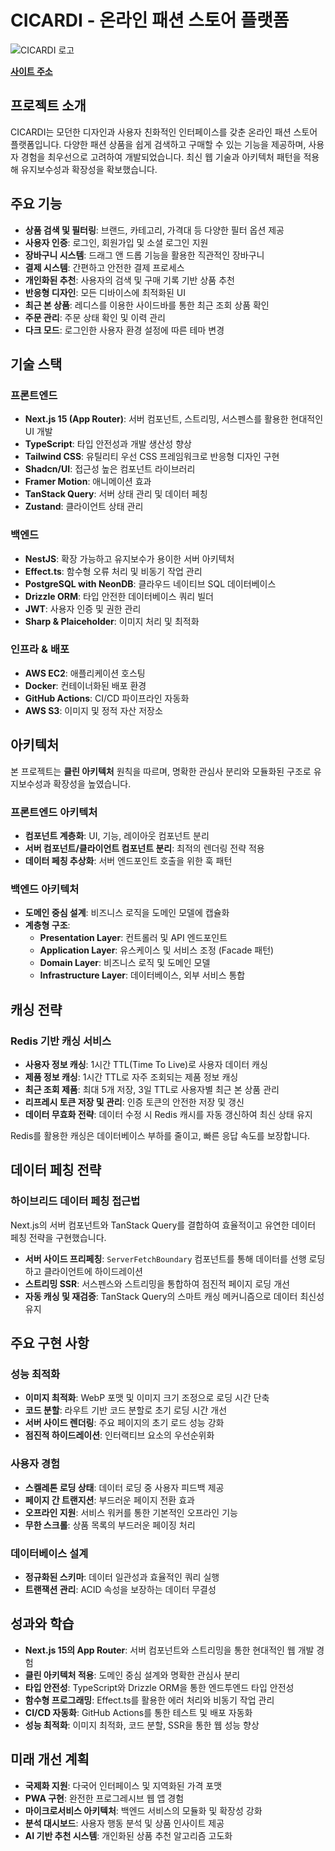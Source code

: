 # CICARDI - 온라인 패션 스토어 플랫폼

![CICARDI 로고](https://www.cicardi.store/cicardi-meta-image.png)

**[사이트 주소](https://www.cicardi.store)**

## 프로젝트 소개

CICARDI는 모던한 디자인과 사용자 친화적인 인터페이스를 갖춘 온라인 패션 스토어 플랫폼입니다. 다양한 패션 상품을 쉽게 검색하고 구매할 수 있는 기능을 제공하며, 사용자 경험을 최우선으로 고려하여 개발되었습니다. 최신 웹 기술과 아키텍처 패턴을 적용해 유지보수성과 확장성을 확보했습니다.

## 주요 기능

- **상품 검색 및 필터링**: 브랜드, 카테고리, 가격대 등 다양한 필터 옵션 제공
- **사용자 인증**: 로그인, 회원가입 및 소셜 로그인 지원
- **장바구니 시스템**: 드래그 앤 드롭 기능을 활용한 직관적인 장바구니
- **결제 시스템**: 간편하고 안전한 결제 프로세스
- **개인화된 추천**: 사용자의 검색 및 구매 기록 기반 상품 추천
- **반응형 디자인**: 모든 디바이스에 최적화된 UI
- **최근 본 상품**: 레디스를 이용한 사이드바를 통한 최근 조회 상품 확인
- **주문 관리**: 주문 상태 확인 및 이력 관리
- **다크 모드**: 로그인한 사용자 환경 설정에 따른 테마 변경

## 기술 스택

### 프론트엔드

- **Next.js 15 (App Router)**: 서버 컴포넌트, 스트리밍, 서스펜스를 활용한 현대적인 UI 개발
- **TypeScript**: 타입 안전성과 개발 생산성 향상
- **Tailwind CSS**: 유틸리티 우선 CSS 프레임워크로 반응형 디자인 구현
- **Shadcn/UI**: 접근성 높은 컴포넌트 라이브러리
- **Framer Motion**: 애니메이션 효과
- **TanStack Query**: 서버 상태 관리 및 데이터 페칭
- **Zustand**: 클라이언트 상태 관리

### 백엔드

- **NestJS**: 확장 가능하고 유지보수가 용이한 서버 아키텍처
- **Effect.ts**: 함수형 오류 처리 및 비동기 작업 관리
- **PostgreSQL with NeonDB**: 클라우드 네이티브 SQL 데이터베이스
- **Drizzle ORM**: 타입 안전한 데이터베이스 쿼리 빌더
- **JWT**: 사용자 인증 및 권한 관리
- **Sharp & Plaiceholder**: 이미지 처리 및 최적화

### 인프라 & 배포

- **AWS EC2**: 애플리케이션 호스팅
- **Docker**: 컨테이너화된 배포 환경
- **GitHub Actions**: CI/CD 파이프라인 자동화
- **AWS S3**: 이미지 및 정적 자산 저장소

## 아키텍처

본 프로젝트는 **클린 아키텍처** 원칙을 따르며, 명확한 관심사 분리와 모듈화된 구조로 유지보수성과 확장성을 높였습니다.

### 프론트엔드 아키텍처

- **컴포넌트 계층화**: UI, 기능, 레이아웃 컴포넌트 분리
- **서버 컴포넌트/클라이언트 컴포넌트 분리**: 최적의 렌더링 전략 적용
- **데이터 페칭 추상화**: 서버 엔드포인트 호출을 위한 훅 패턴

### 백엔드 아키텍처

- **도메인 중심 설계**: 비즈니스 로직을 도메인 모델에 캡슐화
- **계층형 구조**:
  - **Presentation Layer**: 컨트롤러 및 API 엔드포인트
  - **Application Layer**: 유스케이스 및 서비스 조정 (Facade 패턴)
  - **Domain Layer**: 비즈니스 로직 및 도메인 모델
  - **Infrastructure Layer**: 데이터베이스, 외부 서비스 통합

## 캐싱 전략

### Redis 기반 캐싱 서비스

- **사용자 정보 캐싱**: 1시간 TTL(Time To Live)로 사용자 데이터 캐싱
- **제품 정보 캐싱**: 1시간 TTL로 자주 조회되는 제품 정보 캐싱
- **최근 조회 제품**: 최대 5개 저장, 3일 TTL로 사용자별 최근 본 상품 관리
- **리프레시 토큰 저장 및 관리**: 인증 토큰의 안전한 저장 및 갱신
- **데이터 무효화 전략**: 데이터 수정 시 Redis 캐시를 자동 갱신하여 최신 상태 유지

Redis를 활용한 캐싱은 데이터베이스 부하를 줄이고, 빠른 응답 속도를 보장합니다.

## 데이터 페칭 전략

### 하이브리드 데이터 페칭 접근법

Next.js의 서버 컴포넌트와 TanStack Query를 결합하여 효율적이고 유연한 데이터 페칭 전략을 구현했습니다.

- **서버 사이드 프리페칭**: `ServerFetchBoundary` 컴포넌트를 통해 데이터를 선행 로딩하고 클라이언트에 하이드레이션
- **스트리밍 SSR**: 서스펜스와 스트리밍을 통합하여 점진적 페이지 로딩 개선
- **자동 캐싱 및 재검증**: TanStack Query의 스마트 캐싱 메커니즘으로 데이터 최신성 유지

## 주요 구현 사항

### 성능 최적화

- **이미지 최적화**: WebP 포맷 및 이미지 크기 조정으로 로딩 시간 단축
- **코드 분할**: 라우트 기반 코드 분할로 초기 로딩 시간 개선
- **서버 사이드 렌더링**: 주요 페이지의 초기 로드 성능 강화
- **점진적 하이드레이션**: 인터랙티브 요소의 우선순위화

### 사용자 경험

- **스켈레톤 로딩 상태**: 데이터 로딩 중 사용자 피드백 제공
- **페이지 간 트랜지션**: 부드러운 페이지 전환 효과
- **오프라인 지원**: 서비스 워커를 통한 기본적인 오프라인 기능
- **무한 스크롤**: 상품 목록의 부드러운 페이징 처리

### 데이터베이스 설계

- **정규화된 스키마**: 데이터 일관성과 효율적인 쿼리 실행
- **트랜잭션 관리**: ACID 속성을 보장하는 데이터 무결성

## 성과와 학습

- **Next.js 15의 App Router**: 서버 컴포넌트와 스트리밍을 통한 현대적인 웹 개발 경험
- **클린 아키텍처 적용**: 도메인 중심 설계와 명확한 관심사 분리
- **타입 안전성**: TypeScript와 Drizzle ORM을 통한 엔드투엔드 타입 안전성
- **함수형 프로그래밍**: Effect.ts를 활용한 에러 처리와 비동기 작업 관리
- **CI/CD 자동화**: GitHub Actions를 통한 테스트 및 배포 자동화
- **성능 최적화**: 이미지 최적화, 코드 분할, SSR을 통한 웹 성능 향상

## 미래 개선 계획

- **국제화 지원**: 다국어 인터페이스 및 지역화된 가격 포맷
- **PWA 구현**: 완전한 프로그레시브 웹 앱 경험
- **마이크로서비스 아키텍처**: 백엔드 서비스의 모듈화 및 확장성 강화
- **분석 대시보드**: 사용자 행동 분석 및 상품 인사이트 제공
- **AI 기반 추천 시스템**: 개인화된 상품 추천 알고리즘 고도화
